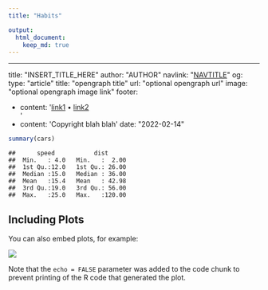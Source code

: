 ```yaml
---
title: "Habits"

output: 
  html_document:
    keep_md: true
---
```

---
title: "INSERT_TITLE_HERE"
author: "AUTHOR"
navlink: "[NAVTITLE](http://NAVLINK/)"
og:
  type: "article"
  title: "opengraph title"
  url: "optional opengraph url"
  image: "optional opengraph image link"
footer:
  - content: '[link1](http://example.com/) • [link2](http://example.com/)<br/>'
  - content: 'Copyright blah blah'
date: "2022-02-14"


```r
summary(cars)
```

```
##      speed           dist       
##  Min.   : 4.0   Min.   :  2.00  
##  1st Qu.:12.0   1st Qu.: 26.00  
##  Median :15.0   Median : 36.00  
##  Mean   :15.4   Mean   : 42.98  
##  3rd Qu.:19.0   3rd Qu.: 56.00  
##  Max.   :25.0   Max.   :120.00
```

## Including Plots

You can also embed plots, for example:

![](test1_files/figure-html/pressure-1.png)<!-- -->

Note that the `echo = FALSE` parameter was added to the code chunk to prevent printing of the R code that generated the plot.
